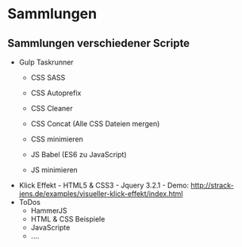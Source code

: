 # Sammlungen
## Sammlungen verschiedener Scripte

 - Gulp Taskrunner
	  - CSS SASS
	  - CSS Autoprefix
	  - CSS Cleaner
	  - CSS Concat (Alle CSS Dateien mergen)
	  - CSS minimieren
	  
	  - JS Babel (ES6 zu JavaScript)
	  - JS minimieren
- Klick Effekt
	  - HTML5 & CSS3
	  - Jquery 3.2.1
	  - Demo: http://strack-jens.de/examples/visueller-klick-effekt/index.html 
 - ToDos
	  - HammerJS
	  - HTML & CSS Beispiele
	  - JavaScripte
	  - ....
